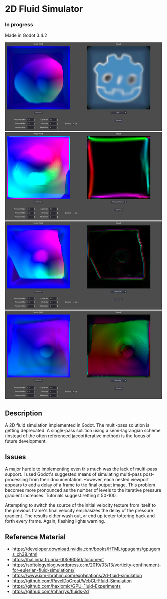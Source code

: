 # 2D Fluid Simulator
### In progress  
Made in Godot 3.4.2

![Screenshot 01](./Assets/Screenshot_11.png)
![Screenshot 02](./Assets/Screenshot_12.png)
![Screenshot 03](./Assets/Screenshot_13.png)
![Screenshot 03](./Assets/Screenshot_14.png)

## Description

A 2D fluid simulation implemented in Godot. The multi-pass solution is getting deprecated. A single-pass solution using a semi-lagrangian scheme (instead of the often referenced jacobi iterative method) is the focus of future development.

## Issues

A major hurdle to implementing even this much was the lack of multi-pass support. I used Godot's suggested means of simulating multi-pass post-processing from their documentation. However, each nested viewport appears to add a delay of a frame to the final output image. This problem becomes more pronounced as the number of levels to the iterative pressure gradient increases. Tutorials suggest setting it 50-100.

Attempting to switch the source of the initial velocity texture from itself to the previous frame's final velocity emphasizes the delay of the pressure gradient. The results either wash out, or end up teeter tottering back and forth every frame. Again, flashing lights warning.

## Reference Material
* https://developer.download.nvidia.com/books/HTML/gpugems/gpugems_ch38.html
* https://hal.inria.fr/inria-00596050/document
* https://softologyblog.wordpress.com/2019/03/13/vorticity-confinement-for-eulerian-fluid-simulations/
* https://www.ixm-ibrahim.com/explanations/2d-fluid-simulation
* https://github.com/PavelDoGreat/WebGL-Fluid-Simulation
* https://github.com/haxiomic/GPU-Fluid-Experiments
* https://github.com/mharrys/fluids-2d